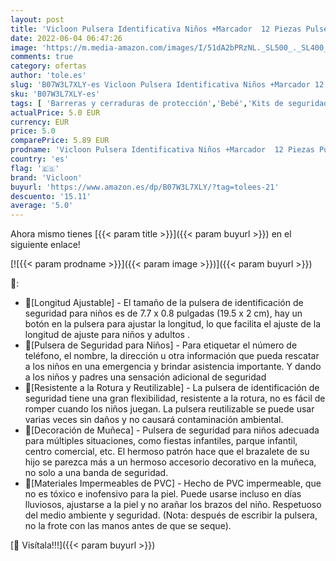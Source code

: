 ```yaml
---
layout: post
title: 'Vicloon Pulsera Identificativa Niños +Marcador  12 Piezas Pulsera Seguridad Anti perdida Pulsera de Emergencia Impermeable Reutilizable para Niños Niñas Bebé'
date: 2022-06-04 06:47:26
image: 'https://m.media-amazon.com/images/I/51dA2bPRzNL._SL500_._SL400_.jpg'
comments: true
category: ofertas
author: 'tole.es'
slug: 'B07W3L7XLY-es Vicloon Pulsera Identificativa Niños +Marcador 12 Piezas...'
sku: 'B07W3L7XLY-es'
tags: [ 'Barreras y cerraduras de protección','Bebé','Kits de seguridad','Seguridad','bebé','vicloon','🇪🇸', ]
actualPrice: 5.0 EUR
currency: EUR
price: 5.0
comparePrice: 5.89 EUR
prodname: 'Vicloon Pulsera Identificativa Niños +Marcador  12 Piezas Pulsera Seguridad Anti perdida Pulsera de Emergencia Impermeable Reutilizable para Niños Niñas Bebé'
country: 'es'
flag: '🇪🇸'
brand: 'Vicloon'
buyurl: 'https://www.amazon.es/dp/B07W3L7XLY/?tag=tolees-21'
descuento: '15.11'
average: '5.0'
---
```


Ahora mismo tienes [{{< param title >}}]({{< param buyurl >}}) en el siguiente enlace!

[![{{< param prodname >}}]({{< param image >}})]({{< param buyurl >}})

🔎:

- 🌟[Longitud Ajustable] - El tamaño de la pulsera de identificación de seguridad para niños es de 7.7 x 0.8 pulgadas (19.5 x 2 cm), hay un botón en la pulsera para ajustar la longitud, lo que facilita el ajuste de la longitud de ajuste para niños y adultos .
- 🌈[Pulsera de Seguridad para Niños] - Para etiquetar el número de teléfono, el nombre, la dirección u otra información que pueda rescatar a los niños en una emergencia y brindar asistencia importante. Y dando a los niños y padres una sensación adicional de seguridad
- 🍮[Resistente a la Rotura y Reutilizable] - La pulsera de identificación de seguridad tiene una gran flexibilidad, resistente a la rotura, no es fácil de romper cuando los niños juegan. La pulsera reutilizable se puede usar varias veces sin daños y no causará contaminación ambiental.
- 🛬[Decoración de Muñeca] - Pulsera de seguridad para niños adecuada para múltiples situaciones, como fiestas infantiles, parque infantil, centro comercial, etc. El hermoso patrón hace que el brazalete de su hijo se parezca más a un hermoso accesorio decorativo en la muñeca, no solo a una banda de seguridad.
- 🍬[Materiales Impermeables de PVC] - Hecho de PVC impermeable, que no es tóxico e inofensivo para la piel. Puede usarse incluso en días lluviosos, ajustarse a la piel y no arañar los brazos del niño. Respetuoso del medio ambiente y seguridad. (Nota: después de escribir la pulsera, no la frote con las manos antes de que se seque).

[🛒 Visítala!!!]({{< param buyurl >}})
